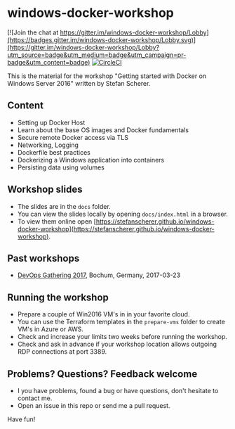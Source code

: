 # windows-docker-workshop
[![Join the chat at https://gitter.im/windows-docker-workshop/Lobby](https://badges.gitter.im/windows-docker-workshop/Lobby.svg)](https://gitter.im/windows-docker-workshop/Lobby?utm_source=badge&utm_medium=badge&utm_campaign=pr-badge&utm_content=badge)
[![CircleCI](https://circleci.com/gh/StefanScherer/windows-docker-workshop.svg?style=svg)](https://circleci.com/gh/StefanScherer/windows-docker-workshop)

This is the material for the workshop "Getting started with Docker on Windows Server 2016" written by Stefan Scherer.

## Content

- Setting up Docker Host
- Learn about the base OS images and Docker fundamentals
- Secure remote Docker access via TLS
- Networking, Logging
- Dockerfile best practices
- Dockerizing a Windows application into containers
- Persisting data using volumes

## Workshop slides

- The slides are in the `docs` folder.
- You can view the slides locally by opening `docs/index.html` in a browser.
- To view them online open [https://stefanscherer.github.io/windows-docker-workshop](https://stefanscherer.github.io/windows-docker-workshop).

## Past workshops

- [DevOps Gathering 2017](https://devops-gathering.io/workshops/Getting-started-with-Docker-on-Windows-Server-2016/), Bochum, Germany, 2017-03-23

## Running the workshop

- Prepare a couple of Win2016 VM's in in your favorite cloud.
- You can use the Terraform templates in the `prepare-vms` folder to create VM's in Azure or AWS.
- Check and increase your limits two weeks before running the workshop.
- Check and ask in advance if your workshop location allows outgoing RDP connections at port 3389.

## Problems? Questions? Feedback welcome

- I you have problems, found a bug or have questions, don't hesitate to contact me.
- Open an issue in this repo or send me a pull request.

Have fun!
